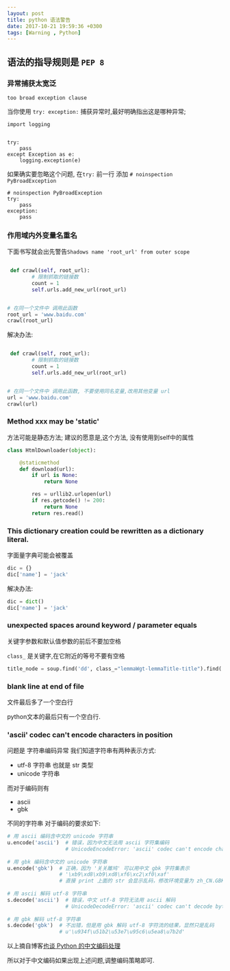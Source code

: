 ```yaml
---
layout: post
title: python 语法警告
date: 2017-10-21 19:59:36 +0300 
tags: [Warning , Python] 
---
```


## 语法的指导规则是 `PEP 8`

### 异常捕获太宽泛

```
too broad exception clause
```

当你使用 `try: exception:` 捕获异常时,最好明确指出这是哪种异常;

```
import logging


try: 
    pass
except Exception as e:
    logging.exception(e) 
```

如果确实要忽略这个问题, 在`try:` 前一行 添加 `# noinspection PyBroadException`

```
# noinspection PyBroadException
try: 
    pass
exception:
    pass
```

### 作用域内外变量名重名 

下面书写就会出先警告`Shadows name 'root_url' from outer scope`

```python

 def crawl(self, root_url):
        # 限制抓取的链接数
        count = 1
        self.urls.add_new_url(root_url)


# 在同一个文件中 调用此函数
root_url = 'www.baidu.com'
crawl(root_url)
```

解决办法:

```python

 def crawl(self, root_url):
        # 限制抓取的链接数
        count = 1
        self.urls.add_new_url(root_url)


# 在同一个文件中 调用此函数, 不要使用同名变量,改用其他变量 url
url = 'www.baidu.com'
crawl(url)
```


### Method xxx may be 'static'

方法可能是静态方法;
建议的愿意是,这个方法, 没有使用到self中的属性

```python
class HtmlDownloader(object):

    @staticmethod
    def download(url):
        if url is None:
            return None

        res = urllib2.urlopen(url)
        if res.getcode() != 200:
            return None
        return res.read()
```

### This dictionary creation could be rewritten as a dictionary literal.

字面量字典可能会被覆盖

``` python
dic = {}
dic['name'] = 'jack'
```

解决办法: 

``` python
dic = dict()
dic['name'] = 'jack'
```

### unexpected spaces around keyword / parameter equals

关键字参数和默认值参数的前后不要加空格

`class_` 是关键字,在它附近的等号不要有空格


```python
title_node = soup.find('dd', class_="lemmaWgt-lemmaTitle-title").find('h1')
```


### blank line at end of file 

文件最后多了一个空白行

python文本的最后只有一个空白行.


### 'ascii' codec can't encode characters in position 

问题是 字符串编码异常 
我们知道字符串有两种表示方式:

* utf-8 字符串 也就是 str 类型
* unicode 字符串

而对于编码则有

* ascii
* gbk

不同的字符串 对于编码的要求如下:


``` python
# 用 ascii 编码含中文的 unicode 字符串  
u.encode('ascii')  # 错误，因为中文无法用 ascii 字符集编码  
                   # UnicodeEncodeError: 'ascii' codec can't encode characters in position 0-3: ordinal not in range(128)  
  
# 用 gbk 编码含中文的 unicode 字符串  
u.encode('gbk')  # 正确，因为 '关关雎鸠' 可以用中文 gbk 字符集表示  
                 # '\xb9\xd8\xb9\xd8\xf6\xc2\xf0\xaf'  
                 # 直接 print 上面的 str 会显示乱码，修改环境变量为 zh_CN.GBK 可以看到结果是对的  
  
# 用 ascii 解码 utf-8 字符串  
s.decode('ascii')  # 错误，中文 utf-8 字符无法用 ascii 解码  
                   # UnicodeDecodeError: 'ascii' codec can't decode byte 0xe5 in position 0: ordinal not in range(128)  
  
# 用 gbk 解码 utf-8 字符串  
s.decode('gbk')  # 不出错，但是用 gbk 解码 utf-8 字符流的结果，显然只是乱码  
                 # u'\u934f\u51b2\u53e7\u95c6\u5ea8\u7b2d'  
```

以上摘自博客[也谈 Python 的中文编码处理](http://in355hz.iteye.com/blog/1860787)

所以对于中文编码如果出现上述问题,调整编码策略即可.




